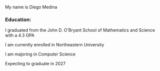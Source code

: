 My name is Diego Medina


### Education:

I graduated from the John D. O'Bryant School of Mathematics and Science
with a 4.3 GPA

I am currently enrolled in Northeastern University

I am majoring in Computer Science

Expecting to graduate in 2027
